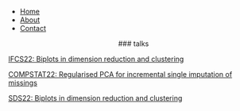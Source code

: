<p align="left">
<nav class="menu">
  <ul>
    <li><a href="#">Home</a></li>
    <li><a href="#">About</a></li>
    <li><a href="#">Contact</a></li>
  </ul>
</nav>
  </p>

<p align="center">
### talks

  [IFCS22: Biplots in dimension reduction and clustering](JDR_biplots/biplots_in_dm_clust_IFCS22.html)

  [COMPSTAT22: Regularised PCA for incremental single imputation of missings](CW_RPCA_Compstat_ECDA_2022/CW_RPCA_compstat_ecda_2022.html)

  [SDS22: Biplots in dimension reduction and clustering](JDR_biplots/biplots_in_dm_clust_COMPSTAT22.html)

  </p>  
  

